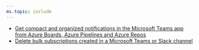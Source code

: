 ```yaml
---
ms.topic: include
---
```


- [Get compact and organized notifications in the Microsoft Teams app from Azure Boards, Azure Pipelines and Azure Repos](#get-compact-and-organized-notifications-in-the-microsoft-teams-app-from-azure-boards-azure-pipelines-and-azure-repos)
- [Delete bulk subscriptions created in a Microsoft Teams or Slack channel](#delete-bulk-subscriptions-created-in-a-microsoft-teams-or-slack-channel)